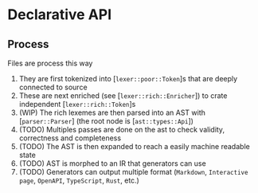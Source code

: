 # Declarative API

## Process

Files are process this way

1. They are first tokenized into [`lexer::poor::Token`]s that are deeply connected to source
2. These are next enriched (see [`lexer::rich::Enricher`]) to crate independent [`lexer::rich::Token`]s
3. (WIP) The rich lexemes are then parsed into an AST with [`parser::Parser`] (the root node is [`ast::types::Api`])
4. (TODO) Multiples passes are done on the ast to check validity, correctness and completeness
5. (TODO) The AST is then expanded to reach a easily machine readable state
6. (TODO) AST is morphed to an IR that generators can use
7. (TODO) Generators can output multiple format (`Markdown`, `Interactive page`, `OpenAPI`, `TypeScript`, `Rust`, etc.)
